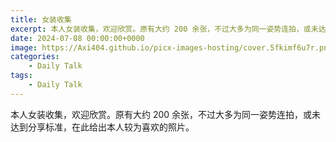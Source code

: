 ```yaml
---
title: 女装收集
excerpt: 本人女装收集，欢迎欣赏。原有大约 200 余张，不过大多为同一姿势连拍，或未达到分享标准，在此给出本人较为喜欢的照片。
date: 2024-07-08 00:00:00+0000
image: https://Axi404.github.io/picx-images-hosting/cover.5fkimf6u7r.png
categories:
    - Daily Talk
tags:
    - Daily Talk
---
```


本人女装收集，欢迎欣赏。原有大约 200 余张，不过大多为同一姿势连拍，或未达到分享标准，在此给出本人较为喜欢的照片。

<hairy-image-group col="400px" row="200px" loading = "lazy">
  <hairy-image fit="cover" loading = "lazy" src="https://Axi404.github.io/picx-images-hosting/cover.5fkimf6u7r.png" />
  <hairy-image fit="cover" loading = "lazy" src="https://Axi404.github.io/picx-images-hosting/09.54xot9rm1v.png" />
  <hairy-image fit="cover" loading = "lazy" src="https://Axi404.github.io/picx-images-hosting/08.7p3j5wrknt.png" />
  <hairy-image fit="cover" loading = "lazy" src="https://Axi404.github.io/picx-images-hosting/07.8ad6s7m0y0.png" />
  <hairy-image fit="cover" loading = "lazy" src="https://Axi404.github.io/picx-images-hosting/06.6pnfsqoth3.png" />
  <hairy-image fit="cover" loading = "lazy" src="https://Axi404.github.io/picx-images-hosting/04.1seyywb1ni.png" />
  <hairy-image fit="cover" loading = "lazy" src="https://Axi404.github.io/picx-images-hosting/05.6ik7xb2o16.png" />
  <hairy-image fit="cover" loading = "lazy" src="https://Axi404.github.io/picx-images-hosting/03.45m1pkrgu.png" />
  <hairy-image fit="cover" loading = "lazy" src="https://Axi404.github.io/picx-images-hosting/02.5j44k4zwub.png" />
  <hairy-image fit="cover" loading = "lazy" src="https://Axi404.github.io/picx-images-hosting/01.2h88iwykmw.png" />
</hairy-image-group>